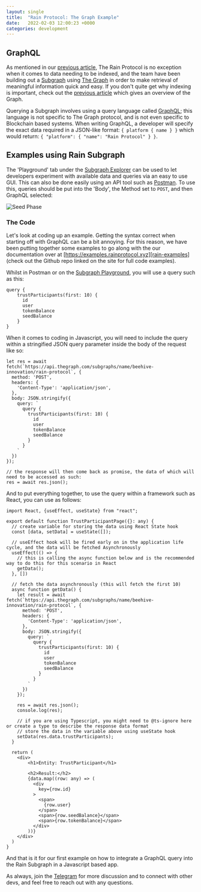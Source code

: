 ```yaml
---
layout: single
title:  "Rain Protocol: The Graph Example"
date:   2022-02-03 12:00:23 +0000
categories: development
---
```


## GraphQL

As mentioned in our [previous article][previous-article], The Rain Protocol is no exception when it comes to data needing to be indexed, and the team have been building out a [Subgraph][subgraph] using [The Graph][the-graph] in order to make retrieval of meaningful information quick and easy. If you don't quite get why indexing is important, check out the [previous article][graph-overview] which gives an overview of the Graph.

Querying a Subgraph involves using a query language called [GraphQL][graph-ql]; this language is not specific to The Graph protocol, and is not even specific to Blockchain based systems. When writing GraphQL, a developer will specify the exact data required in a JSON-like format: `{ platform { name } }` which would return: `{ "platform": { "name": "Rain Protocol" } }`.

## Examples using Rain Subgraph

The 'Playground' tab under the [Subgraph Explorer][subgraph] can be used to let developers experiment with available data and queries via an easy to use GUI. This can also be done easily using an API tool such as [Postman][postman]. To use this, queries should be put into the 'Body', the Method set to `POST`, and then GraphQL selected:


![Seed Phase](https://assets.unegma.net/rainprotocol.xyz/blog/postman-example.jpg "Seed Phase")

### The Code

Let's look at coding up an example. Getting the syntax correct when starting off with GraphQL can be a bit annoying. For this reason, we have been putting together some examples to go along with the our documentation over at [https://examples.rainprotocol.xyz][rain-examples] (check out the Github repo linked on the site for full code examples).

Whilst in Postman or on the [Subgraph Playground][subgraph], you will use a query such as this:

```
query {
    trustParticipants(first: 10) {
      id
      user
      tokenBalance
      seedBalance
    }
}
```

When it comes to coding in Javascript, you will need to include the query within a stringified JSON query parameter inside the body of the request like so:

```
let res = await fetch(`https://api.thegraph.com/subgraphs/name/beehive-innovation/rain-protocol`, {
  method: 'POST',
  headers: {
    'Content-Type': 'application/json',
  },
  body: JSON.stringify({
    query: `
      query {
        trustParticipants(first: 10) {
          id
          user
          tokenBalance
          seedBalance
        }
      }
    `
  })
});

// the response will then come back as promise, the data of which will need to be accessed as such:
res = await res.json();
```

And to put everything together, to use the query within a framework such as React, you can use as follows:

```
import React, {useEffect, useState} from "react";

export default function TrustParticipantPage({}: any) {
  // create variable for storing the data using React State hook
  const [data, setData] = useState([]);

  // useEffect hook will be fired early on in the application life cycle, and the data will be fetched Asynchronously
  useEffect(() => {
    // this is calling the async function below and is the recommended way to do this for this scenario in React
    getData();
  }, [])

  // fetch the data asynchronously (this will fetch the first 10)
  async function getData() {
    let result = await fetch(`https://api.thegraph.com/subgraphs/name/beehive-innovation/rain-protocol`, {
      method: 'POST',
      headers: {
        'Content-Type': 'application/json',
      },
      body: JSON.stringify({
        query: `
          query {
            trustParticipants(first: 10) {
              id
              user
              tokenBalance
              seedBalance
            }
          }
        `
      })
    });

    res = await res.json();
    console.log(res);
    
    // if you are using Typescript, you might need to @ts-ignore here or create a type to describe the response data format
    // store the data in the variable above using useState hook
    setData(res.data.trustParticipants);
  }

  return (
    <div>
        <h1>Entity: TrustParticipant</h1>
    
        <h2>Result:</h2>
        {data.map((row: any) => (
          <div
            key={row.id}
          >
            <span>
              {row.user}
            </span>
            <span>{row.seedBalance}</span>
            <span>{row.tokenBalance}</span>
          </div>
        ))}
    </div>
  )
}

```

And that is it for our first example on how to integrate a GraphQL query into the Rain Subgraph in a Javascript based app.

As always, join the [Telegram][telegram] for more discussion and to connect with other devs, and feel free to reach out with any questions.

[graph-overview]: https://blog.rainprotocol.xyz/various/rain-protocol-the-graph-overview/
[the-graph]: https://thegraph.com/en/
[graph-ql]: https://graphql.org/
[subgraph]: https://thegraph.com/docs/en/developer/define-subgraph-hosted/
[rain-subgraph]: https://thegraph.com/hosted-service/subgraph/beehive-innovation/rain-protocol
[telegram]: https://t.me/+w4mJbCT6IfI2YTU0
[postman]: https://www.postman.com/
[rain-examples]: https://examples.rainprotocol.xyz/
[previous-article]: https://blog.rainprotocol.xyz/various/rain-protocol-the-graph-overview/
